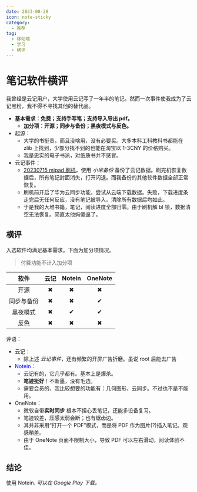 ```yaml
---
date: 2023-08-28
icon: note-sticky
category:
  - 推荐
tag:
  - 移动端
  - 学习
  - 横评
---
```


# 笔记软件横评

我曾经是云记用户，大学使用云记写了一年半的笔记。然而一次事件使我成为了云记黑粉，我不得不寻找其他的替代品。

- **基本需求：免费；支持手写笔；支持导入导出 pdf。**
  - **加分项：开源；同步与备份；黑夜模式与反色。**
- 起源：
  - 大学的书挺贵，而且没啥用，没有必要买。大多本科工科教科书都能在 zlib 上找到，少部分找不到的也能在淘宝以 1-3CNY 的价格购买。
  - 我是忠实的电子书派，对纸质书并不感冒。
- 云记事件：
  - [20230715 mipad 刷机](./mobile/settings.md#mipad-5)，使用 _小米备份_ 备份了云记数据。刷完机恢复数据后，所有笔记封面消失，打开闪退。而我备份的其他软件数据全部正常恢复。
  - 刷机前开启了华为云同步功能，尝试从云端下载数据。失败，下载进度条走完后无任何反应，没有笔记被导入。清除所有数据后均如此。
  - 于是我的大堆书籍，笔记，阅读进度全部归零。由于刷机解 bl 锁，数据清空无法恢复。<span class="heimu" title="你知道的太多了">简直太他妈傻逼了。</span>

## 横评

入选软件均满足基本需求。下面为加分项情况。

> 付费功能不计入加分项

|    软件    | 云记 | Notein | OneNote |
| :--------: | :--: | :----: | :-----: |
|    开源    |  ✖   |   ✖    |    ✖    |
| 同步与备份 |  ✖   |   ✖    |    ✔    |
|  黑夜模式  |  ✖   |   ✔    |    ✔    |
|    反色    |  ✖   |   ✖    |    ✖    |

评语：

- 云记：
  - 除上述 _云记事件_，还有频繁的开屏广告折磨。<span class="heimu" title="你知道的太多了">虽说 root 后能去广告</span>
- <text style="color:blue;">Notein</text>：
  - 云记有的，它几乎都有。基本上是爆杀。
  - **笔迹挺好**！不断墨，没有毛边。
  - 需要会员的、我比较想要的功能有：几何图形，云同步。不过也不是不能用。
- OneNote：
  - 微软自带**实时同步** 根本不担心丢笔记，还能多设备复习。
  - 笔迹较差，压感太弱会断；也有锯齿边。
  - 其并非采用“打开一个 PDF”模式，而是将 PDF 作为图片(?)插入笔记。观感稍差。
  - 由于 OneNote 页面不限制大小，导致 PDF 可以左右滑动，阅读体验不佳。

## 结论

使用 Notein. _可以在 Google Play 下载。_
